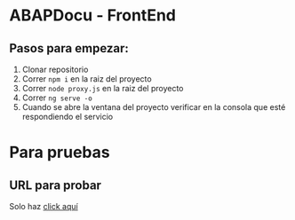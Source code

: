 # ABAPDocu - FrontEnd
## Pasos para empezar:
1. Clonar repositorio
2. Correr `npm i` en la raiz del proyecto
3. Correr `node proxy.js` en la raiz del proyecto
4. Correr `ng serve -o`
5. Cuando se abre la ventana del proyecto verificar en la consola que esté respondiendo el servicio

# Para pruebas
## URL para probar
Solo haz [click aquí](https://abapdocu.appspot.com/)
